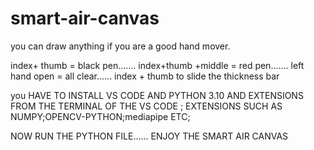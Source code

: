 # smart-air-canvas
you can draw anything if you are a good hand mover.

index+ thumb = black pen.......
index+thumb +middle = red pen.......
left hand open = all clear......
index + thumb to slide the thickness bar


you HAVE TO INSTALL VS CODE AND PYTHON 3.10 AND EXTENSIONS FROM THE TERMINAL OF THE VS CODE ;
EXTENSIONS SUCH AS NUMPY;OPENCV-PYTHON;mediapipe ETC;

NOW RUN THE PYTHON FILE......
ENJOY THE SMART AIR CANVAS

